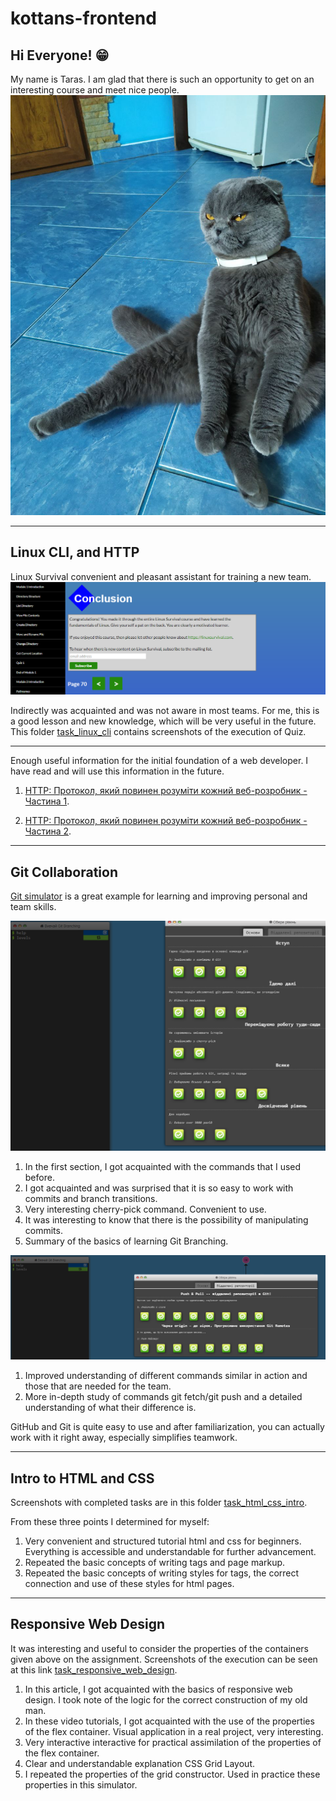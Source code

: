 # kottans-frontend

## Hi Everyone! 😁
My name is Taras. I am glad that there is such an opportunity to get on an interesting course and meet nice people.
![Strong cat](./assets/image/strong_cat.jpg)

---
## Linux CLI, and HTTP
Linux Survival convenient and pleasant assistant for training a new team.
![Screenshot](./task_linux_cli/image_2022-07-20_20-39-45.png)

Indirectly was acquainted and was not aware in most teams. For me, this is a good lesson and new knowledge, which will be very useful in the future.
This folder [task_linux_cli](https://github.com/DarkSoulH/kottans-frontend/tree/production/task_git_collaboration) contains screenshots of the execution of Quiz.

---
Enough useful information for the initial foundation of a web developer. I have read and will use this information in the future.

1. [HTTP: Протокол, який повинен розуміти кожний веб-розробник - Частина 1](https://code.tutsplus.com/uk/tutorials/http-the-protocol-every-web-developer-must-know-part-1--net-31177).

2. [HTTP: Протокол, який повинен розуміти кожний веб-розробник - Частина 2](https://code.tutsplus.com/uk/tutorials/http-the-protocol-every-web-developer-must-know-part-2--net-31155).

---
## Git Collaboration

[Git simulator](https://learngitbranching.js.org/?locale=ukgit) is a great example for learning and improving personal and team skills.

![Screenshot](./task_git_collaboration/image_2022-07-21_15-10-16.png)

1. In the first section, I got acquainted with the commands that I used before.
2. I got acquainted and was surprised that it is so easy to work with commits and branch transitions.
3. Very interesting cherry-pick command. Convenient to use.
4. It was interesting to know that there is the possibility of manipulating commits.
5. Summary of the basics of learning Git Branching.


![Screenshot](./task_git_collaboration/image_2022-07-21_20-25-08.png)

1. Improved understanding of different commands similar in action and those that are needed for the team.
2. More in-depth study of commands git fetch/git push and a detailed understanding of what their difference is.


GitHub and Git is quite easy to use and after familiarization, you can actually work with it right away, especially simplifies teamwork.

---
## Intro to HTML and CSS
Screenshots with completed tasks are in this folder [task_html_css_intro](https://github.com/DarkSoulH/kottans-frontend/tree/production/task_html_css_intro).

From these three points I determined for myself:
1. Very convenient and structured tutorial html and css for beginners. Everything is accessible and understandable for further advancement.
2. Repeated the basic concepts of writing tags and page markup.
3. Repeated the basic concepts of writing styles for tags, the correct connection and use of these styles for html pages.

---
## Responsive Web Design
It was interesting and useful to consider the properties of the containers given above on the assignment. Screenshots of the execution can be seen at this link [task_responsive_web_design](https://github.com/DarkSoulH/kottans-frontend/tree/production/task_responsive_web_design).

1. In this article, I got acquainted with the basics of responsive web design. I took note of the logic for the correct construction of my old man.
2. In these video tutorials, I got acquainted with the use of the properties of the flex container. Visual application in a real project, very interesting.
3. Very interactive interactive for practical assimilation of the properties of the flex container.
4. Clear and understandable explanation CSS Grid Layout. 
5. I repeated the properties of the grid constructor. Used in practice these properties in this simulator.

